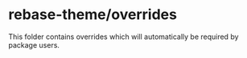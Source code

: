 # rebase-theme/overrides

This folder contains overrides which will automatically be required by package users.
